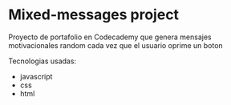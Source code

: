 # Mixed-messages project

Proyecto de portafolio en Codecademy que
genera mensajes motivacionales random cada vez
que el usuario oprime un boton

Tecnologias usadas:

* javascript
* css
* html

